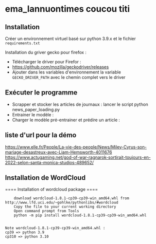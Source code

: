 # ema_lannuontimes coucou titi


## Installation

Créer un environnement virtuel basé sur python 3.9.x et le fichier `requirements.txt`

Installation du griver gecko pour firefox :
- Télécharger le driver pour Firefor : 
- https://github.com/mozilla/geckodriver/releases
- Ajouter dans les variables d'environnement la variable `GECKO_DRIVER_PATH` avec le chemin complet vers le driver

## Exécuter le programme

- Scrapper et stocker les articles de journaux : lancer le script python news_paper_loading.py
- Entrainer le modèle :
- Charger le modèle pré-entrainer et prédire un article :


## liste d'url pour la démo

https://www.elle.fr/People/La-vie-des-people/News/Miley-Cyrus-son-mariage-desastreux-avec-Liam-Hemsworth-4011676
https://www.actugaming.net/god-of-war-ragnarok-sortirait-toujours-en-2022-selon-santa-monica-studios-489652/

## Installation de WordCloud

==== Installation of wordcloud package ====

```
    download wordcloud‑1.8.1‑cp39‑cp39‑win_amd64.whl from http://www.lfd.uci.edu/~gohlke/pythonlibs/#wordcloud
    Copy the file to your current working directory
    Open command prompt from Tools
    python -m pip install wordcloud‑1.8.1‑cp39‑cp39‑win_amd64.whl


Note wordcloud‑1.8.1‑cp39‑cp39‑win_amd64.whl :
cp39 => python 3.9
cp310 => python 3.10
```
